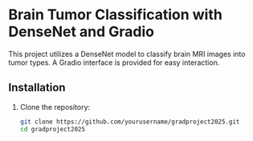 # Brain Tumor Classification with DenseNet and Gradio

This project utilizes a DenseNet model to classify brain MRI images into tumor types. A Gradio interface is provided for easy interaction.

## Installation

1. Clone the repository:
   ```bash
   git clone https://github.com/yourusername/gradproject2025.git
   cd gradproject2025
